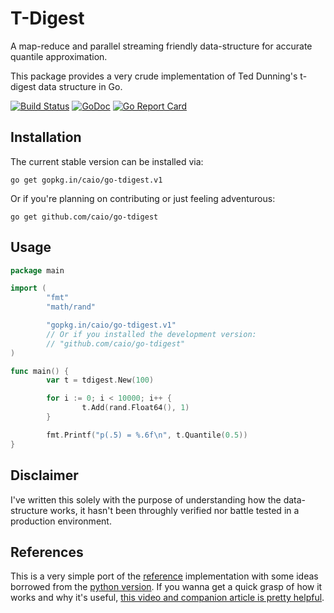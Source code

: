 # T-Digest

A map-reduce and parallel streaming friendly data-structure for accurate
quantile approximation.

This package provides a very crude implementation of Ted Dunning's t-digest
data structure in Go.

[![Build Status](https://travis-ci.org/caio/go-tdigest.svg?branch=master)](https://travis-ci.org/caio/go-tdigest)
[![GoDoc](https://godoc.org/github.com/caio/go-tdigest?status.svg)](http://godoc.org/github.com/caio/go-tdigest)
[![Go Report Card](https://goreportcard.com/badge/github.com/caio/go-tdigest)](https://goreportcard.com/report/github.com/caio/go-tdigest)

## Installation

The current stable version can be installed via:

    go get gopkg.in/caio/go-tdigest.v1

Or if you're planning on contributing or just feeling adventurous:

    go get github.com/caio/go-tdigest

## Usage

```go
package main

import (
        "fmt"
        "math/rand"

        "gopkg.in/caio/go-tdigest.v1"
        // Or if you installed the development version:
        // "github.com/caio/go-tdigest"
)

func main() {
        var t = tdigest.New(100)

        for i := 0; i < 10000; i++ {
                t.Add(rand.Float64(), 1)
        }

        fmt.Printf("p(.5) = %.6f\n", t.Quantile(0.5))
}
```

## Disclaimer

I've written this solely with the purpose of understanding how the
data-structure works, it hasn't been throughly verified nor battle tested
in a production environment.

## References

This is a very simple port of the [reference][1] implementation with some
ideas borrowed from the [python version][2]. If you wanna get a quick grasp of
how it works and why it's useful, [this video and companion article is pretty
helpful][3].

[1]: https://github.com/tdunning/t-digest
[2]: https://github.com/CamDavidsonPilon/tdigest
[3]: https://www.mapr.com/blog/better-anomaly-detection-t-digest-whiteboard-walkthrough

